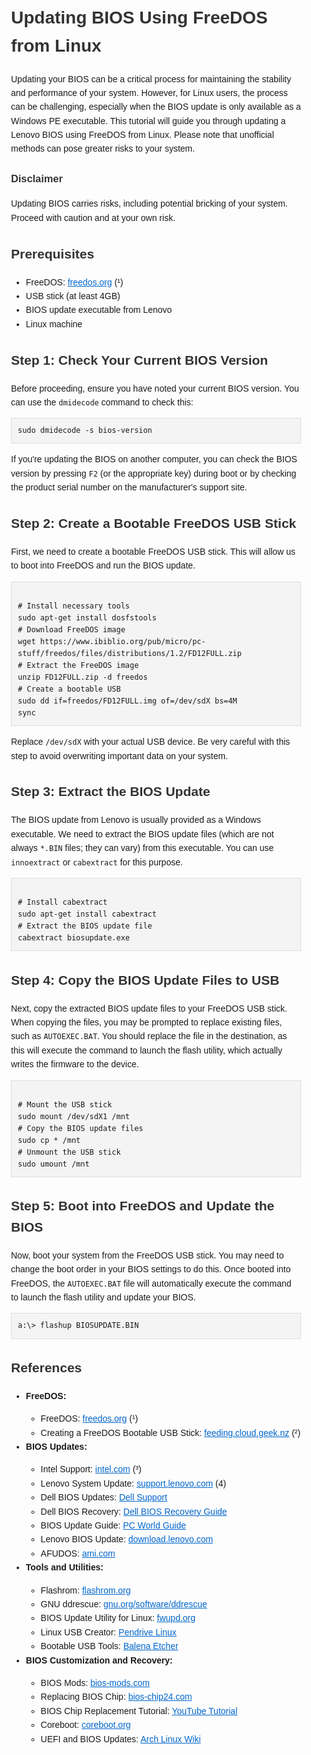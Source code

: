 <!DOCTYPE html>
<html lang="en">
<head>
  <meta charset="UTF-8">
  <meta name="viewport" content="width=device-width, initial-scale=1.0">
<title>Updating BIOS Using FreeDOS from Linux</title>
<style>
    body {
      font-family: Arial, sans-serif;
      line-height: 1.6;
    }
    .container {
      max-width: 800px;
      margin: auto;
      padding: 20px;
    }
    h1, h2, h3 {
      color: #333;
    }
    pre {
      background: #f4f4f4;
      padding: 10px;
      border: 1px solid #ddd;
      overflow-x: auto;
    }
    a {
      color: #0066cc;
    }
</style>
</head>
<body>
<div class="container">

  <h1>Updating BIOS Using FreeDOS from Linux</h1>

  <p>Updating your BIOS can be a critical process for maintaining the stability
    and performance of your system. However, for Linux users, the process
    can be challenging, especially when the BIOS update is only available
    as a Windows PE executable. This tutorial will guide you through updating
    a Lenovo BIOS using FreeDOS from Linux. Please note that unofficial
    methods can pose greater risks to your system.</p>

  <h3>Disclaimer</h3>

  <p>Updating BIOS carries risks, including potential bricking of your system.
    Proceed with caution and at your own risk.</p>

  <h2>Prerequisites</h2>

  <ul>
    <li>FreeDOS: <a href="https://www.freedos.org/">freedos.org</a> (¹)</li>
    <li>USB stick (at least 4GB)</li>
    <li>BIOS update executable from Lenovo</li>
    <li>Linux machine</li>
  </ul>

  <h2>Step 1: Check Your Current BIOS Version</h2>

  <p>Before proceeding, ensure you have noted your current BIOS version. You
    can use the <code>dmidecode</code> command to check this:</p>

  <pre><code>sudo dmidecode -s bios-version</code></pre>

  <p>If you're updating the BIOS on another computer, you can check the BIOS
    version by pressing <code>F2</code> (or the appropriate key) during
    boot or by checking the product serial number on the manufacturer's
    support site.</p>

  <h2>Step 2: Create a Bootable FreeDOS USB Stick</h2>

  <p>First, we need to create a bootable FreeDOS USB stick. This will allow
    us to boot into FreeDOS and run the BIOS update.</p>

<pre><code>
# Install necessary tools
sudo apt-get install dosfstools
# Download FreeDOS image
wget https://www.ibiblio.org/pub/micro/pc-stuff/freedos/files/distributions/1.2/FD12FULL.zip
# Extract the FreeDOS image
unzip FD12FULL.zip -d freedos
# Create a bootable USB
sudo dd if=freedos/FD12FULL.img of=/dev/sdX bs=4M
sync
</code></pre>

  <p>Replace <code>/dev/sdX</code> with your actual USB device. Be very careful
    with this step to avoid overwriting important data on your system.
  </p>

  <h2>Step 3: Extract the BIOS Update</h2>

  <p>The BIOS update from Lenovo is usually provided as a Windows executable.
    We need to extract the BIOS update files (which are not always <code>*.BIN</code>    files; they can vary) from this executable. You can use <code>innoextract</code>    or
    <code>cabextract</code> for this purpose.</p>

<pre><code>
# Install cabextract
sudo apt-get install cabextract
# Extract the BIOS update file
cabextract biosupdate.exe
</code></pre>

  <h2>Step 4: Copy the BIOS Update Files to USB</h2>

  <p>Next, copy the extracted BIOS update files to your FreeDOS USB stick.
    When copying the files, you may be prompted to replace existing files,
    such as <code>AUTOEXEC.BAT</code>. You should replace the file in the
    destination, as this will execute the command to launch the flash utility,
    which actually writes the firmware to the device.</p>

  <pre><code>
# Mount the USB stick
sudo mount /dev/sdX1 /mnt
# Copy the BIOS update files
sudo cp * /mnt
# Unmount the USB stick
sudo umount /mnt
</code></pre>

  <h2>Step 5: Boot into FreeDOS and Update the BIOS</h2>

  <p>Now, boot your system from the FreeDOS USB stick. You may need to change
    the boot order in your BIOS settings to do this. Once booted into FreeDOS,
    the <code>AUTOEXEC.BAT</code> file will automatically execute the command
    to launch the flash utility and update your BIOS.</p>

  <pre><code>a:\> flashup BIOSUPDATE.BIN</code></pre>

  <h2>References</h2>

  <ul>
    <li><strong>FreeDOS:</strong></li>
    <ul>
      <li>FreeDOS: <a href="https://www.freedos.org/">freedos.org</a> (¹)</li>
      <li>Creating a FreeDOS Bootable USB Stick: <a href="https://feeding.cloud.geek.nz/posts/creating-freedos-bootable-usb-stick-to/">feeding.cloud.geek.nz</a>        (²)</li>
    </ul>
    <li><strong>BIOS Updates:</strong></li>
    <ul>
      <li>Intel Support: <a href="https://www.intel.com/content/www/us/en/support.html">intel.com</a>        (³)</li>
      <li>Lenovo System Update: <a href="https://support.lenovo.com/us/en/solutions/ht003029-lenovo-system-update-update-drivers-bios-and-applications">support.lenovo.com</a>        (4)</li>
      <li>Dell BIOS Updates: <a href="https://www.dell.com/support/home/en-us?app=drivers">Dell Support</a></li>
      <li>Dell BIOS Recovery: <a href="https://www.dell.com/support/kbdoc/en-us/000124211/forced-bios-update-or-bios-recovery-using-the-external-usb-device">Dell BIOS Recovery Guide</a></li>
      <li>BIOS Update Guide: <a href="https://www.pcworld.com/article/187437/how-to-update-your-bios.html">PC World Guide</a></li>
      <li>Lenovo BIOS Update: <a href="https://download.lenovo.com/pccbbs/mobiles/r07uj33d.exe">download.lenovo.com</a></li>
      <li>AFUDOS: <a href="https://ami.com/en/products/bios-uefi-tools-and-utilities/">ami.com</a></li>
    </ul>
    <li><strong>Tools and Utilities:</strong></li>
    <ul>
      <li>Flashrom: <a href="https://www.flashrom.org/">flashrom.org</a></li>
      <li>GNU ddrescue: <a href="https://www.gnu.org/software/ddrescue/">gnu.org/software/ddrescue</a></li>
      <li>BIOS Update Utility for Linux: <a href="https://fwupd.org/">fwupd.org</a></li>
      <li>Linux USB Creator: <a href="https://www.pendrivelinux.com/">Pendrive Linux</a></li>
      <li>Bootable USB Tools: <a href="https://www.balena.io/etcher/">Balena Etcher</a></li>
    </ul>
    <li><strong>BIOS Customization and Recovery:</strong></li>
    <ul>
      <li>BIOS Mods: <a href="https://www.bios-mods.com">bios-mods.com</a></li>
      <li>Replacing BIOS Chip: <a href="https://www.bios-chip24.com/epages/63730086.sf/en_GB/?ObjectPath=/Shops/63730086/Categories">bios-chip24.com</a></li>
      <li>BIOS Chip Replacement Tutorial: <a href="https://www.youtube.com/watch?v=lIz6Y1zW13M">YouTube Tutorial</a></li>
      <li>Coreboot: <a href="https://www.coreboot.org/">coreboot.org</a></li>
      <li>UEFI and BIOS Updates: <a href="https://wiki.archlinux.org/index.php/Flashing_BIOS_from_Linux">Arch Linux Wiki</a></li>
    </ul>
  </ul>

</div>

</body>
</html>